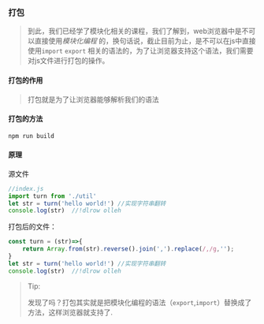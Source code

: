 ### 打包

> 到此，我们已经学了模块化相关的课程，我们了解到，web浏览器中是不可以直接使用*模块化编程* 的，换句话说，截止目前为止，是不可以在js中直接使用`import` `export` 相关的语法的，为了让浏览器支持这个语法，我们需要对js文件进行打包的操作。

#### 打包的作用

> 打包就是为了让浏览器能够解析我们的语法

#### 打包的方法 

```html
npm run build
```

#### 原理

源文件

```javascript
//index.js
import turn from './util'
let str = turn('hello world!') //实现字符串翻转
console.log(str)  //!dlrow olleh
```

打包后的文件：

```javascript
const turn = (str)=>{
    return Array.from(str).reverse().join(',').replace(/,/g,'');
}
let str = turn('hello world!') //实现字符串翻转
console.log(str)  //!dlrow olleh
```

> Tip:
>
> 发现了吗？打包其实就是把模块化编程的语法（`export`,`import`）替换成了方法，这样浏览器就支持了.

